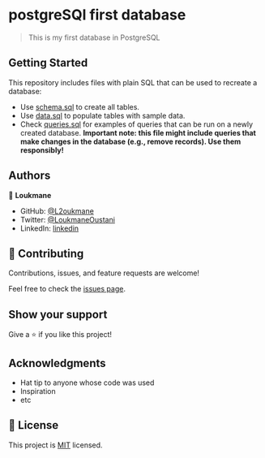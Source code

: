 # postgreSQl first database

> This is my first database in PostgreSQL

## Getting Started

This repository includes files with plain SQL that can be used to recreate a database:

- Use [schema.sql](https://github.com/L2oukmane/postgresql/blob/first-tutorial/schema.sql) to create all tables.
- Use [data.sql](https://github.com/L2oukmane/postgresql/blob/first-tutorial/data.sql) to populate tables with sample data.
- Check [queries.sql](https://github.com/L2oukmane/postgresql/blob/first-tutorial/queries.sql) for examples of queries that can be run on a newly created database. **Important note: this file might include queries that make changes in the database (e.g., remove records). Use them responsibly!**

## Authors

👤 **Loukmane**

- GitHub: [@L2oukmane ](https://github.com/L2oukmane)
- Twitter: [@LoukmaneOustani](https://twitter.com/LoukmaneOustani)
- LinkedIn: [linkedin](www.linkedin.com/in/loukmaneoustani)

## 🤝 Contributing

Contributions, issues, and feature requests are welcome!

Feel free to check the [issues page](../../issues/).

## Show your support

Give a ⭐️ if you like this project!

## Acknowledgments

- Hat tip to anyone whose code was used
- Inspiration
- etc

## 📝 License

This project is [MIT](./MIT.md) licensed.
